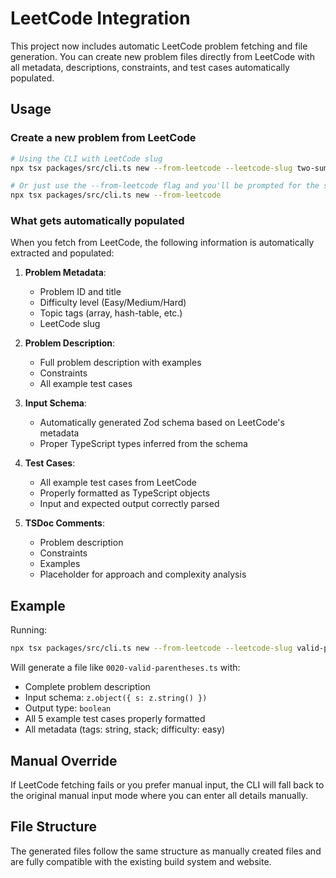 # LeetCode Integration

This project now includes automatic LeetCode problem fetching and file generation. You can create new problem files directly from LeetCode with all metadata, descriptions, constraints, and test cases automatically populated.

## Usage

### Create a new problem from LeetCode

```bash
# Using the CLI with LeetCode slug
npx tsx packages/src/cli.ts new --from-leetcode --leetcode-slug two-sum

# Or just use the --from-leetcode flag and you'll be prompted for the slug
npx tsx packages/src/cli.ts new --from-leetcode
```

### What gets automatically populated

When you fetch from LeetCode, the following information is automatically extracted and populated:

1. **Problem Metadata**:
   - Problem ID and title
   - Difficulty level (Easy/Medium/Hard)
   - Topic tags (array, hash-table, etc.)
   - LeetCode slug

2. **Problem Description**:
   - Full problem description with examples
   - Constraints
   - All example test cases

3. **Input Schema**:
   - Automatically generated Zod schema based on LeetCode's metadata
   - Proper TypeScript types inferred from the schema

4. **Test Cases**:
   - All example test cases from LeetCode
   - Properly formatted as TypeScript objects
   - Input and expected output correctly parsed

5. **TSDoc Comments**:
   - Problem description
   - Constraints
   - Examples
   - Placeholder for approach and complexity analysis

## Example

Running:
```bash
npx tsx packages/src/cli.ts new --from-leetcode --leetcode-slug valid-parentheses
```

Will generate a file like `0020-valid-parentheses.ts` with:

- Complete problem description
- Input schema: `z.object({ s: z.string() })`
- Output type: `boolean`
- All 5 example test cases properly formatted
- All metadata (tags: string, stack; difficulty: easy)

## Manual Override

If LeetCode fetching fails or you prefer manual input, the CLI will fall back to the original manual input mode where you can enter all details manually.

## File Structure

The generated files follow the same structure as manually created files and are fully compatible with the existing build system and website.
